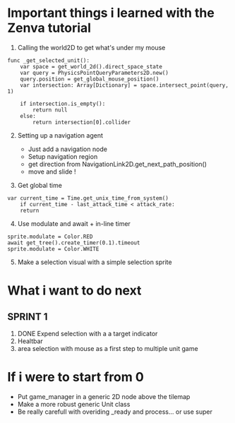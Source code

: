 # Important things i learned with the Zenva tutorial

1. Calling the world2D to get what's under my mouse

``` GDScript
func _get_selected_unit():
	var space = get_world_2d().direct_space_state
	var query = PhysicsPointQueryParameters2D.new()
	query.position = get_global_mouse_position()
	var intersection: Array[Dictionary] = space.intersect_point(query, 1)

	if intersection.is_empty():
		return null
	else:
		return intersection[0].collider
```

2. Setting up a navigation agent
    + Just add a navigation node
    + Setup navigation region
    + get direction from NavigationLink2D.get_next_path_position()
    + move and slide !

3. Get global time

``` GDSCript
var current_time = Time.get_unix_time_from_system()
	if current_time - last_attack_time < attack_rate:
	return
```

4. Use modulate and await + in-line timer

```
sprite.modulate = Color.RED
await get_tree().create_timer(0.1).timeout
sprite.modulate = Color.WHITE
```

5. Make a selection visual with a simple selection sprite

# What i want to do next

## SPRINT 1
1. DONE Expend selection with a a target indicator
2. Healtbar
3. area selection with mouse as a first step to multiple unit game

# If i were to start from 0
+ Put game_manager in a generic 2D node above the tilemap
+ Make a more robust generic Unit class
+ Be really carefull with overiding _ready and process... or use super
